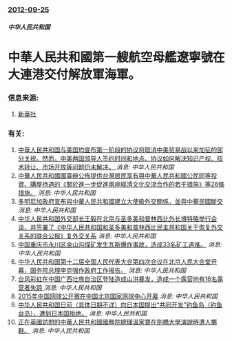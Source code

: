 ### [2012-09-25](/news/2012/09/25/index.md)

##### 中华人民共和国
#  中華人民共和國第一艘航空母艦遼寧號在大連港交付解放軍海軍。




### 信息来源:

1. [新華社](http://news.xinhuanet.com/politics/2012-09/25/c_113199997.htm)

### 有关:

1. [ 中華人民共和国与美国均宣布第一阶段的协议将取消中美贸易战以来加征的部分关税。然而，中美两国领导人签约时间和地点、协议如何解决知识产权、技术转让、市场开放等问题仍未解决。 ](/zh/news/2019/11/7/中華人民共和国与美国均宣布第一阶段的协议将取消中美贸易战以来加征的部分关税-然而-中美两国领导人签约时间和地点-协议如.md) _消息: 中华人民共和国_
2. [中華人民共和國國臺辦公佈提供台灣居民享有與中華人民共和國公民同等投資、購屋待遇的《關於進一步促進兩岸經濟文化交流合作的若干措施》等26條措施。](/zh/news/2019/11/4/中華人民共和國國臺辦公佈提供台灣居民享有與中華人民共和國公民同等投資-購屋待遇的-關於進一步促進兩岸經濟文化交流合作的若.md) _消息: 中华人民共和国_
3. [多明尼加政府宣布與中華人民共和國建立大使級外交關係，並與中華民國斷交 ](/zh/news/2018/05/1/多明尼加政府宣布與中華人民共和國建立大使級外交關係-並與中華民國斷交.md) _消息: 中华人民共和国_
4. [中华人民共和国外交部长王毅在北京与圣多美和普林西比外长博特略举行会谈，并签署了《中华人民共和国和圣多美和普林西比民主共和国关于恢复外交关系的联合公报》复外交关系](/zh/news/2016/12/26/中华人民共和国外交部长王毅在北京与圣多美和普林西比外长博特略举行会谈-并签署了-中华人民共和国和圣多美和普林西比民主共和.md) _消息: 中华人民共和国_
5. [中国重庆市永川区金山沟煤矿发生瓦斯爆炸事故，造成33名矿工遇难。](/zh/news/2016/10/31/中国重庆市永川区金山沟煤矿发生瓦斯爆炸事故-造成33名矿工遇难.md) _消息: 中华人民共和国_
6. [中华人民共和国第十二届全国人民代表大会第四次会议在北京人民大会堂开幕，国务院总理李克强作政府工作报告。](/zh/news/2016/03/5/中华人民共和国第十二届全国人民代表大会第四次会议在北京人民大会堂开幕-国务院总理李克强作政府工作报告.md) _消息: 中华人民共和国_
7. [台风彩虹在中国广西壮族自治区登陆造成山洪暴发，造成一个露营地有16名露营者失踪 ](/zh/news/2015/10/6/台风彩虹在中国广西壮族自治区登陆造成山洪暴发-造成一个露营地有16名露营者失踪.md) _消息: 中华人民共和国_
8. [2015年中国网球公开赛在中国北京国家网球中心开幕](/zh/news/2015/10/3/2015年中国网球公开赛在中国北京国家网球中心开幕.md) _消息: 中华人民共和国_
9. [ 中华人民共和国日前（具体日期不详）向日本国提出“共同开发”钓鱼岛（钓鱼台岛），遭到日本国拒绝。](/zh/news/2010/10/22/中华人民共和国日前-具体日期不详-向日本国提出-共同开发-钓鱼岛-钓鱼台岛-遭到日本国拒绝.md) _消息: 中华人民共和国_
10. [正在英國訪問的中華人民共和國國務院總理溫家寶在劍橋大學演說時遭人擲鞋。](/zh/news/2009/02/2/正在英國訪問的中華人民共和國國務院總理溫家寶在劍橋大學演說時遭人擲鞋.md) _消息: 中华人民共和国_

